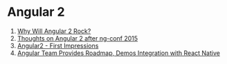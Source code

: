 # Angular 2

1. [Why Will Angular 2 Rock?](http://angular-tips.com/blog/2015/06/why-will-angular-2-rock/)
1. [Thoughts on Angular 2 after ng-conf 2015](https://medium.com/@aripalo/thoughts-on-angular-2-after-ng-conf-2015-and-some-whisky-8392c260095c)
1. [Angular2 - First Impressions](http://blog.mgechev.com/2015/04/06/angular2-first-impressions/) 
1. [Angular Team Provides Roadmap, Demos Integration with React Native](http://www.infoq.com/news/2015/06/angular-2-react-native-roadmap) 
